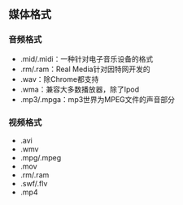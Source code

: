 ## 媒体格式

### 音频格式

* .mid/.midi：一种针对电子音乐设备的格式
* .rm/.ram：Real Media针对因特网开发的
* .wav：除Chrome都支持
* .wma：兼容大多数播放器，除了Ipod
* .mp3/.mpga：mp3世界为MPEG文件的声音部分

### 视频格式

* .avi
* .wmv
* .mpg/.mpeg
* .mov
* .rm/.ram
* .swf/.flv
* .mp4



